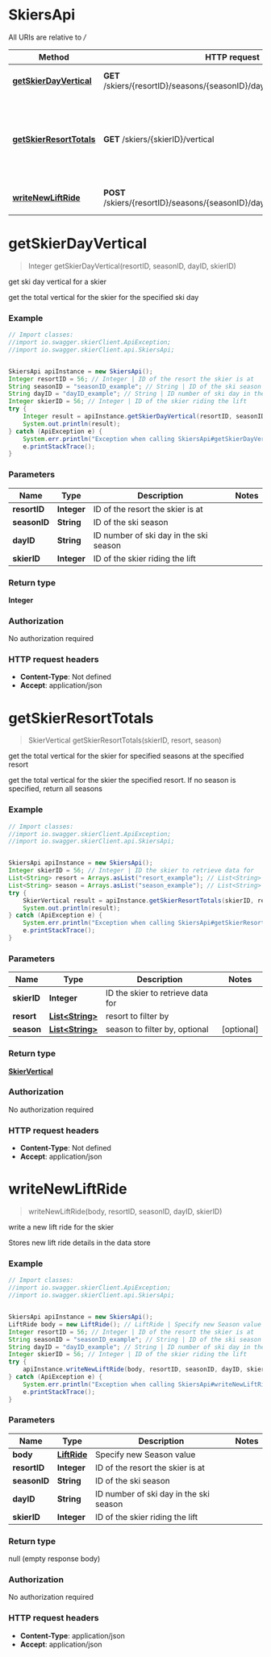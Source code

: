 # SkiersApi

All URIs are relative to */*

Method | HTTP request | Description
------------- | ------------- | -------------
[**getSkierDayVertical**](SkiersApi.md#getSkierDayVertical) | **GET** /skiers/{resortID}/seasons/{seasonID}/days/{dayID}/skiers/{skierID} | get ski day vertical for a skier
[**getSkierResortTotals**](SkiersApi.md#getSkierResortTotals) | **GET** /skiers/{skierID}/vertical | get the total vertical for the skier for specified seasons at the specified resort
[**writeNewLiftRide**](SkiersApi.md#writeNewLiftRide) | **POST** /skiers/{resortID}/seasons/{seasonID}/days/{dayID}/skiers/{skierID} | write a new lift ride for the skier

<a name="getSkierDayVertical"></a>
# **getSkierDayVertical**
> Integer getSkierDayVertical(resortID, seasonID, dayID, skierID)

get ski day vertical for a skier

get the total vertical for the skier for the specified ski day

### Example
```java
// Import classes:
//import io.swagger.skierClient.ApiException;
//import io.swagger.skierClient.api.SkiersApi;


SkiersApi apiInstance = new SkiersApi();
Integer resortID = 56; // Integer | ID of the resort the skier is at
String seasonID = "seasonID_example"; // String | ID of the ski season
String dayID = "dayID_example"; // String | ID number of ski day in the ski season
Integer skierID = 56; // Integer | ID of the skier riding the lift
try {
    Integer result = apiInstance.getSkierDayVertical(resortID, seasonID, dayID, skierID);
    System.out.println(result);
} catch (ApiException e) {
    System.err.println("Exception when calling SkiersApi#getSkierDayVertical");
    e.printStackTrace();
}
```

### Parameters

Name | Type | Description  | Notes
------------- | ------------- | ------------- | -------------
 **resortID** | **Integer**| ID of the resort the skier is at |
 **seasonID** | **String**| ID of the ski season |
 **dayID** | **String**| ID number of ski day in the ski season |
 **skierID** | **Integer**| ID of the skier riding the lift |

### Return type

**Integer**

### Authorization

No authorization required

### HTTP request headers

 - **Content-Type**: Not defined
 - **Accept**: application/json

<a name="getSkierResortTotals"></a>
# **getSkierResortTotals**
> SkierVertical getSkierResortTotals(skierID, resort, season)

get the total vertical for the skier for specified seasons at the specified resort

get the total vertical for the skier the specified resort. If no season is specified, return all seasons

### Example
```java
// Import classes:
//import io.swagger.skierClient.ApiException;
//import io.swagger.skierClient.api.SkiersApi;


SkiersApi apiInstance = new SkiersApi();
Integer skierID = 56; // Integer | ID the skier to retrieve data for
List<String> resort = Arrays.asList("resort_example"); // List<String> | resort to filter by
List<String> season = Arrays.asList("season_example"); // List<String> | season to filter by, optional
try {
    SkierVertical result = apiInstance.getSkierResortTotals(skierID, resort, season);
    System.out.println(result);
} catch (ApiException e) {
    System.err.println("Exception when calling SkiersApi#getSkierResortTotals");
    e.printStackTrace();
}
```

### Parameters

Name | Type | Description  | Notes
------------- | ------------- | ------------- | -------------
 **skierID** | **Integer**| ID the skier to retrieve data for |
 **resort** | [**List&lt;String&gt;**](String.md)| resort to filter by |
 **season** | [**List&lt;String&gt;**](String.md)| season to filter by, optional | [optional]

### Return type

[**SkierVertical**](SkierVertical.md)

### Authorization

No authorization required

### HTTP request headers

 - **Content-Type**: Not defined
 - **Accept**: application/json

<a name="writeNewLiftRide"></a>
# **writeNewLiftRide**
> writeNewLiftRide(body, resortID, seasonID, dayID, skierID)

write a new lift ride for the skier

Stores new lift ride details in the data store

### Example
```java
// Import classes:
//import io.swagger.skierClient.ApiException;
//import io.swagger.skierClient.api.SkiersApi;


SkiersApi apiInstance = new SkiersApi();
LiftRide body = new LiftRide(); // LiftRide | Specify new Season value
Integer resortID = 56; // Integer | ID of the resort the skier is at
String seasonID = "seasonID_example"; // String | ID of the ski season
String dayID = "dayID_example"; // String | ID number of ski day in the ski season
Integer skierID = 56; // Integer | ID of the skier riding the lift
try {
    apiInstance.writeNewLiftRide(body, resortID, seasonID, dayID, skierID);
} catch (ApiException e) {
    System.err.println("Exception when calling SkiersApi#writeNewLiftRide");
    e.printStackTrace();
}
```

### Parameters

Name | Type | Description  | Notes
------------- | ------------- | ------------- | -------------
 **body** | [**LiftRide**](LiftRide.md)| Specify new Season value |
 **resortID** | **Integer**| ID of the resort the skier is at |
 **seasonID** | **String**| ID of the ski season |
 **dayID** | **String**| ID number of ski day in the ski season |
 **skierID** | **Integer**| ID of the skier riding the lift |

### Return type

null (empty response body)

### Authorization

No authorization required

### HTTP request headers

 - **Content-Type**: application/json
 - **Accept**: application/json

